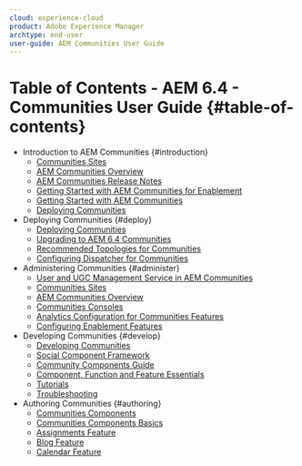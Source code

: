 ```yaml
---
cloud: experience-cloud
product: Adobe Experience Manager
archtype: end-user
user-guide: AEM Communities User Guide
---
```


# Table of Contents - AEM 6.4 - Communities User Guide {#table-of-contents}

+ Introduction to AEM Communities {#introduction}
    + [Communities Sites](administer-landing.md)
    + [AEM Communities Overview](overview.md)
    + [AEM Communities Release Notes](/help/release-notes/communities-release-notes.md)
    + [Getting Started with AEM Communities for Enablement](getting-started-enablement.md)
    + [Getting Started with AEM Communities](getting-started.md)
    + [Deploying Communities](deploy-communities.md)
+ Deploying Communities {#deploy}
    + [Deploying Communities](deploy-communities.md)
    + [Upgrading to AEM 6.4 Communities](upgrade.md)
    + [Recommended Topologies for Communities](topologies.md)
    + [Configuring Dispatcher for Communities](dispatcher.md)
+ Administering Communities {#administer}
    + [User and UGC Management Service in AEM Communities](user-ugc-management-service.md)
    + [Communities Sites](administer-landing.md)
    + [AEM Communities Overview](overview.md)
    + [Communities Consoles](consoles.md)
    + [Analytics Configuration for Communities Features](analytics.md)
    + [Configuring Enablement Features](enablement.md)
+ Developing Communities {#develop}
    + [Developing Communities](communities.md)
    + [Social Component Framework](scf.md)
    + [Community Components Guide](components-guide.md)
    + [Component, Function and Feature Essentials](essentials.md)
    + [Tutorials](tutorials.md)
    + [Troubleshooting](troubleshooting.md)
+ Authoring Communities {#authoring}
    + [Communities Components](author-communities.md)
    + [Communities Components Basics](basics.md)
    + [Assignments Feature](assignments.md)
    + [Blog Feature](blog-feature.md)
    + [Calendar Feature](calendar.md)

